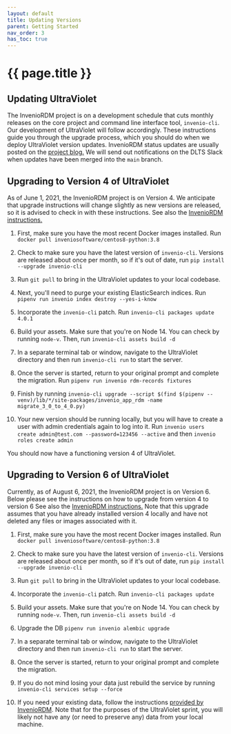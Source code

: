```yaml
---
layout: default
title: Updating Versions
parent: Getting Started
nav_order: 3
has_toc: true
---
```

# {{ page.title }}


## Updating UltraViolet

The InvenioRDM project is on a development schedule that cuts monthly releases on the core project and command line interface tool, `invenio-cli`. Our development of UltraViolet will follow accordingly. These instructions guide you through the upgrade process, which you should do when we deploy UltraViolet version updates. InvenioRDM status updates are usually posted on the [project blog.](https://inveniosoftware.org/blog/) We will send out notifications on the DLTS Slack when updates have been merged into the `main` branch.

## Upgrading to Version 4 of UltraViolet

As of June 1, 2021, the InvenioRDM project is on Version 4. We anticipate that upgrade instructions will change slightly as new versions are released, so it is advised to check in with these instructions. See also the [InvenioRDM instructions.](https://inveniordm.docs.cern.ch/releases/upgrading/upgrade-v4.0/)

1. First, make sure you have the most recent Docker images installed. Run `docker pull inveniosoftware/centos8-python:3.8`

2. Check to make sure you have the latest version of `invenio-cli`. Versions are released about once per month, so if it's out of date, run `pip install --upgrade invenio-cli`

3. Run `git pull` to bring in the UltraViolet updates to your local codebase.

4. Next, you'll need to purge your existing ElasticSearch indices. Run `pipenv run invenio index destroy --yes-i-know`

5. Incorporate the `invenio-cli` patch. Run `invenio-cli packages update 4.0.1`

6. Build your assets. Make sure that you're on Node 14. You can check by running `node-v`. Then, run `invenio-cli assets build -d`

7. In a separate terminal tab or window, navigate to the UltraViolet directory and then run `invenio-cli run` to start the server.

8. Once the server is started, return to your original prompt and complete the migration. Run `pipenv run invenio rdm-records fixtures`

9. Finish by running `invenio-cli upgrade --script $(find $(pipenv --venv)/lib/*/site-packages/invenio_app_rdm -name migrate_3_0_to_4_0.py)`

10. Your new version should be running locally, but you will have to create a user with admin credentials again to log into it. Run `invenio users create admin@test.com --password=123456 --active` and then `invenio roles create admin`

You should now have a functioning version 4 of UltraViolet.

## Upgrading to Version 6 of UltraViolet

Currently, as of August 6, 2021, the InvenioRDM project is on Version 6. Below please see the instructions on how to upgrade from version 4 to version 6
See also the [InvenioRDM instructions.](https://inveniordm.docs.cern.ch/releases/upgrading/upgrade-v6.0/) Note that this upgrade assumes that you have already installed version 4 locally and have not deleted any files or images associated with it.

1. First, make sure you have the most recent Docker images installed. Run `docker pull inveniosoftware/centos8-python:3.8`

2. Check to make sure you have the latest version of `invenio-cli`. Versions are released about once per month, so if it's out of date, run `pip install --upgrade invenio-cli`

3. Run `git pull` to bring in the UltraViolet updates to your local codebase.

4. Incorporate the `invenio-cli` patch. Run `invenio-cli packages update`

5. Build your assets. Make sure that you're on Node 14. You can check by running `node-v`. Then, run `invenio-cli assets build -d`

6. Upgrade the DB `pipenv run invenio alembic upgrade`

7. In a separate terminal tab or window, navigate to the UltraViolet directory and then run `invenio-cli run` to start the server.

8. Once the server is started, return to your original prompt and complete the migration.

9. If you do not mind losing your data just rebuild the service by running `invenio-cli services setup --force`

10. If you need your existing data, follow the instructions [provided by InvenioRDM](https://inveniordm.docs.cern.ch/releases/upgrading/upgrade-v6.0/). Note that for the purposes of the UltraViolet sprint, you will likely not have any (or need to preserve any) data from your local machine.
